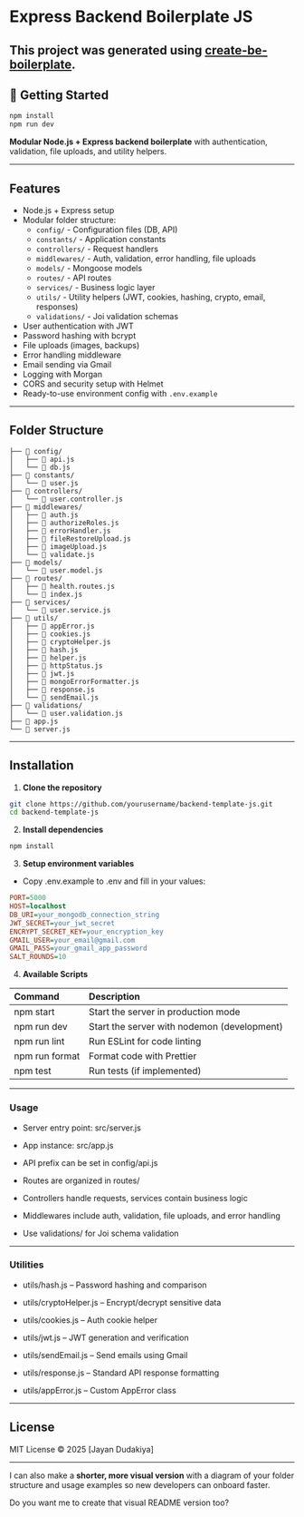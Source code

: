 # Express Backend Boilerplate JS

## This project was generated using [create-be-boilerplate](https://github.com/jayandudakiya/create-be-boilerplate.git).

## 🚀 Getting Started

```bash
npm install
npm run dev
```

**Modular Node.js + Express backend boilerplate** with authentication, validation, file uploads, and utility helpers.

---

## Features

- Node.js + Express setup
- Modular folder structure:
  - `config/` - Configuration files (DB, API)
  - `constants/` - Application constants
  - `controllers/` - Request handlers
  - `middlewares/` - Auth, validation, error handling, file uploads
  - `models/` - Mongoose models
  - `routes/` - API routes
  - `services/` - Business logic layer
  - `utils/` - Utility helpers (JWT, cookies, hashing, crypto, email, responses)
  - `validations/` - Joi validation schemas
- User authentication with JWT
- Password hashing with bcrypt
- File uploads (images, backups)
- Error handling middleware
- Email sending via Gmail
- Logging with Morgan
- CORS and security setup with Helmet
- Ready-to-use environment config with `.env.example`

---

## Folder Structure

```
├── 📁 config/
│   ├── 📄 api.js
│   └── 📄 db.js
├── 📁 constants/
│   └── 📄 user.js
├── 📁 controllers/
│   └── 📄 user.controller.js
├── 📁 middlewares/
│   ├── 📄 auth.js
│   ├── 📄 authorizeRoles.js
│   ├── 📄 errorHandler.js
│   ├── 📄 fileRestoreUpload.js
│   ├── 📄 imageUpload.js
│   └── 📄 validate.js
├── 📁 models/
│   └── 📄 user.model.js
├── 📁 routes/
│   ├── 📄 health.routes.js
│   └── 📄 index.js
├── 📁 services/
│   └── 📄 user.service.js
├── 📁 utils/
│   ├── 📄 appError.js
│   ├── 📄 cookies.js
│   ├── 📄 cryptoHelper.js
│   ├── 📄 hash.js
│   ├── 📄 helper.js
│   ├── 📄 httpStatus.js
│   ├── 📄 jwt.js
│   ├── 📄 mongoErrorFormatter.js
│   ├── 📄 response.js
│   └── 📄 sendEmail.js
├── 📁 validations/
│   └── 📄 user.validation.js
├── 📄 app.js
└── 📄 server.js
```

---

## Installation

1. **Clone the repository**

```bash
git clone https://github.com/yourusername/backend-template-js.git
cd backend-template-js
```

2. **Install dependencies**

```bash
npm install
```

3. **Setup environment variables**

- Copy .env.example to .env and fill in your values:

```ini
PORT=5000
HOST=localhost
DB_URI=your_mongodb_connection_string
JWT_SECRET=your_jwt_secret
ENCRYPT_SECRET_KEY=your_encryption_key
GMAIL_USER=your_email@gmail.com
GMAIL_PASS=your_gmail_app_password
SALT_ROUNDS=10
```

4. **Available Scripts**

| Command        | Description                                 |
| :------------- | :------------------------------------------ |
| npm start      | Start the server in production mode         |
| npm run dev    | Start the server with nodemon (development) |
| npm run lint   | Run ESLint for code linting                 |
| npm run format | Format code with Prettier                   |
| npm test       | Run tests (if implemented)                  |

---

### Usage

- Server entry point: src/server.js

- App instance: src/app.js

- API prefix can be set in config/api.js

- Routes are organized in routes/

- Controllers handle requests, services contain business logic

- Middlewares include auth, validation, file uploads, and error handling

- Use validations/ for Joi schema validation

---

### Utilities

- utils/hash.js – Password hashing and comparison

- utils/cryptoHelper.js – Encrypt/decrypt sensitive data

- utils/cookies.js – Auth cookie helper

- utils/jwt.js – JWT generation and verification

- utils/sendEmail.js – Send emails using Gmail

- utils/response.js – Standard API response formatting

- utils/appError.js – Custom AppError class

---

## License

MIT License © 2025 [Jayan Dudakiya]

---

I can also make a **shorter, more visual version** with a diagram of your folder structure and usage examples so new developers can onboard faster.

Do you want me to create that visual README version too?
